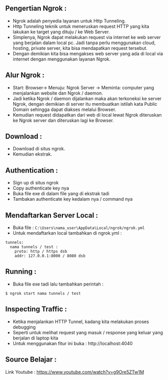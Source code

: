 ## Pengertian Ngrok :

- Ngrok adalah penyedia layanan untuk Http Tunneling.
- Http Tunneling teknik untuk meneruskan request HTTP yang kita lakukan ke target yang dituju / ke Web Server.
- Simplenya, Ngrok dapat melakukan request via internet ke web server yang berjalan dalam local pc. Jadi tanpa perlu menggunakan cloud, hosting, private server, kita bisa mendapatkan request tersebut.
- Dengan demikian kita bisa mengakses web server yang ada di local via internet dengan menggunakan layanan Ngrok.

## Alur Ngrok :

- Start: Browser-> Menuju: Ngrok Server -> Meminta: computer yang menjalankan website dan Ngrok / daemon.
- Jadi ketika Ngrok / daemon dijalankan maka akan terkoneksi ke server Ngrok, dengan demikian di server itu membuatkan istilah kata Public Domain sehingga dapat diakses melalui Browser.
- Kemudian request didapatkan dari web di local lewat Ngrok diteruskan ke Ngrok server dan diteruskan lagi ke Browser.

## Download : 

- Download di situs ngrok.
- Kemudian ekstrak.

## Authentication :

- Sign up di situs ngrok
- Copy authenticate key nya
- Buka file exe di dalam file yang di ekstrak tadi
- Tambakan authenticate key kedalam nya / command nya

## Mendaftarkan Server Local :
- Buka file : ``` C:\Users\nama_user\AppData\Local/ngrok/ngrok.yml ```
- Untuk mendaftarkan local tambahkan di ngrok.yml :

```
tunnels:
  nama tunnels / test :
    proto: http / https dsb
    addr: 127.0.0.1:8000 / 8080 dsb
```

## Running : 

- Buka file exe tadi lalu tambahkan perintah :

```
$ ngrok start nama tunnels / test
```

## Inspecting Traffic : 

- Ketika menjalankan HTTP Tunnel, kadang kita melakukan proses debugging 
- Seperti untuk melihat request yang masuk / response yang keluar  yang berjalan di laptop kita 
- Untuk menggunakan fitur ini buka : http://localhost:4040

## Source Belajar : 

Link Youtube : https://www.youtube.com/watch?v=g9Ore5ZTw1M
